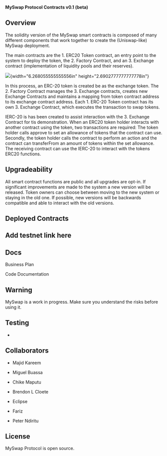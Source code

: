 **MySwap Protocol Contracts v0.1 (beta)**

Overview
--------

The solidity version of the MySwap smart contracts is composed of many
different components that work together to create the (Uniswap-like)
MySwap deployment.

The main contracts are the 1. ERC20 Token contract, an entry point to
the system to deploy the token, the 2. Factory Contract, and an 3.
Exchange contract (implementation of liquidity pools and their
reserves).

![](media/image1.jpg){width="6.268055555555556in"
height="2.6902777777777778in"}

In this process, an ERC-20 token is created be as the exchange token.
The 2. Factory Contract manages the 3. Exchange contracts, creates new
Exchange Contracts and maintains a mapping from token contract address
to its exchange contract address. Each 1. ERC-20 Token contract has its
own 3. Exchange Contract, which executes the transaction to swap tokens.

IERC-20 is has been created to assist interaction with the 3. Exchange
Contract for tis demonstration. When an ERC20 token holder interacts
with another contract using the token, two transactions are required:
The token holder calls approve to set an allowance of tokens that the
contract can use. Secondly, the token holder calls the contract to
perform an action and the contract can transferFrom an amount of tokens
within the set allowance. The receiving contract can use the IERC-20 to
interact with the tokens ERC20 functions.

Upgradeability
--------------

All smart contract functions are public and all upgrades are opt-in. If
significant improvements are made to the system a new version will be
released. Token owners can choose between moving to the new system or
staying in the old one. If possible, new versions will be backwards
compatible and able to interact with the old versions.

Deployed Contracts
------------------

Add testnet link here
---------------------

Docs
----

Business
Plan

Code Documentation

Warning
-------

MySwap is a work in progress. Make sure you understand the risks before
using it.

Testing
-------

-   

Collaborators
-------------

-   Majid Kareem

-   Miguel Buassa

-   Chike Maputu

-   Brendon L Cloete

-   Eclipse

-   Fariz

-   Peter Ndiritu

License
-------

MySwap Protocol is open source.
